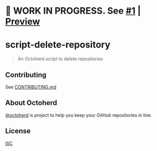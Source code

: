 # 🚧 WORK IN PROGRESS. See [#1](https://github.com/octoherd/script-delete-repository/pull/1) | [Preview](https://github.com/octoherd/script-delete-repository/tree/initial-version)

# script-delete-repository

> An Octoherd script to delete repositories

## Contributing

See [CONTRIBUTING.md](CONTRIBUTING.md)

## About Octoherd

[@octoherd](https://github.com/octoherd/) is project to help you keep your GitHub repositories in line.

## License

[ISC](LICENSE.md)
